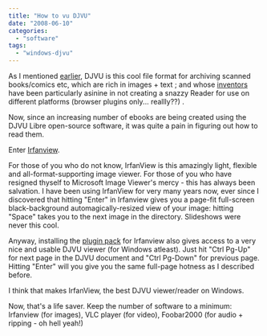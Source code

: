 ```yaml
---
title: "How to vu DJVU"
date: "2008-06-10"
categories: 
  - "software"
tags: 
  - "windows-djvu"
---
```


As I mentioned [earlier](http://sandeep.wordpress.com/2008/02/09/what-did-you-say-uh-djvu/), DJVU is this cool file format for archiving scanned books/comics etc, which are rich in images + text ; and whose [inventors](http://www.lizardtech.com/download/dl_options.php?page=viewers) have been particularly asinine in not creating a snazzy Reader for use on different platforms (browser plugins only... reallly??) .

Now, since an increasing number of ebooks are being created using the DJVU Libre open-source software, it was quite a pain in figuring out how to read them.

Enter [Irfanview](http://www.irfanview.com/).

For those of you who do not know, IrfanView is this amazingly light, flexible and all-format-supporting image viewer. For those of you who have resigned thyself to Microsoft Image Viewer's mercy - this has always been salvation. I have been using IrfanView for very many years now, ever since I discovered that hitting "Enter" in Irfanview gives you a page-fit full-screen black-background automagically-resized view of your image: hitting "Space" takes you to the next image in the directory. Slideshows were never this cool.

Anyway, installing the [plugin pack](http://www.irfanview.com/plugins.htm) for Irfanview also gives access to a very nice and usable DJVU viewer (for Windows atleast). Just hit "Ctrl Pg-Up" for next page in the DJVU document and "Ctrl Pg-Down" for previous page. Hitting "Enter" will you give you the same full-page hotness as I described before.

I think that makes IrfanView, the best DJVU viewer/reader on Windows.

Now, that's a life saver. Keep the number of software to a minimum: Irfanview (for images), VLC player (for video), Foobar2000 (for audio + ripping - oh hell yeah!)
